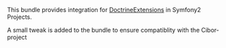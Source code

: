 This bundle provides integration for
[DoctrineExtensions](http://github.com/l3pp4rd/DoctrineExtensions) in
Symfony2 Projects.

A small tweak is added to the bundle to ensure compatiblity with the Cibor-project
